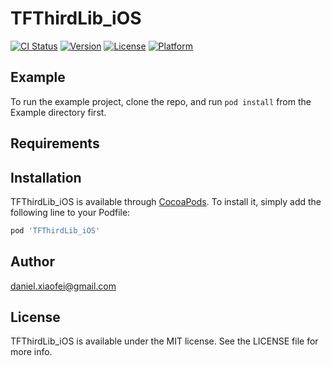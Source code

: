 # TFThirdLib_iOS

[![CI Status](https://img.shields.io/travis/SunXiaofei/TFThirdLib_iOS.svg?style=flat)](https://travis-ci.org/SunXiaofei/TFThirdLib_iOS)
[![Version](https://img.shields.io/cocoapods/v/TFThirdLib_iOS.svg?style=flat)](https://cocoapods.org/pods/TFThirdLib_iOS)
[![License](https://img.shields.io/cocoapods/l/TFThirdLib_iOS.svg?style=flat)](https://cocoapods.org/pods/TFThirdLib_iOS)
[![Platform](https://img.shields.io/cocoapods/p/TFThirdLib_iOS.svg?style=flat)](https://cocoapods.org/pods/TFThirdLib_iOS)

## Example

To run the example project, clone the repo, and run `pod install` from the Example directory first.

## Requirements

## Installation

TFThirdLib_iOS is available through [CocoaPods](https://cocoapods.org). To install
it, simply add the following line to your Podfile:

```ruby
pod 'TFThirdLib_iOS'
```

## Author

daniel.xiaofei@gmail.com

## License

TFThirdLib_iOS is available under the MIT license. See the LICENSE file for more info.
